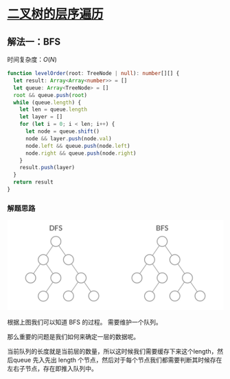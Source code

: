 # [二叉树的层序遍历](https://leetcode-cn.com/problems/binary-tree-level-order-traversal/description/)

## 解法一：BFS

时间复杂度：$O(N)$

```typescript
function levelOrder(root: TreeNode | null): number[][] {
  let result: Array<Array<number>> = []
  let queue: Array<TreeNode> = []
  root && queue.push(root)
  while (queue.length) {
    let len = queue.length
    let layer = []
    for (let i = 0; i < len; i++) {
      let node = queue.shift()
      node && layer.push(node.val)
      node.left && queue.push(node.left)
      node.right && queue.push(node.right)
    }
    result.push(layer)
  }
  return result
}
```

### 解题思路

![DFS 与 BFS 对比](Readme.assets/fdcd3bd27f4008948084f6ec86b58535e71f66862bd89a34bd6fe4cc42d68e89.gif)

根据上图我们可以知道 BFS 的过程。 需要维护一个队列。

那么重要的问题是我们如何来确定一层的数据呢。

当前队列的长度就是当前层的数量，所以这时候我们需要缓存下来这个length，然后queue 先入先出 length 个节点，然后对于每个节点我们都需要判断其时候存在左右子节点，存在即推入队列中。

